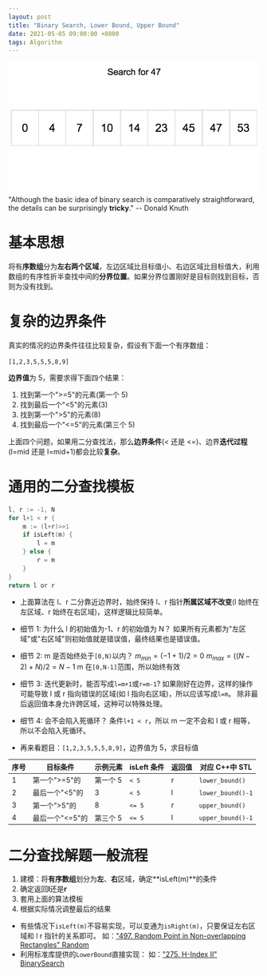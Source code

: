 ```yaml
---
layout: post
title: "Binary Search, Lower Bound, Upper Bound"
date: 2021-05-05 09:00:00 +0800
tags: Algorithm
---
```


![BinarySearch](/assets/images/2021-05-05-BinarySearch_1.gif)
"Although the basic idea of binary search is comparatively straightforward, the details can be surprisingly **tricky**."
-- Donald Knuth

# 基本思想

将有**序数组**分为**左右两个区域**，左边区域比目标值小、右边区域比目标值大，利用数组的有序性折半查找中间的**分界位置**。如果分界位置刚好是目标则找到目标，否则为没有找到。

# 复杂的边界条件

真实的情况的边界条件往往比较复杂，假设有下面一个有序数组：

`[1,2,3,5,5,5,8,9]`

**边界值**为 5，需要求得下面四个结果：

1. 找到第一个">=5"的元素(第一个 5)
2. 找到最后一个"<5"的元素(3)
3. 找到第一个">5"的元素(8)
4. 找到最后一个"<=5"的元素(第三个 5)

上面四个问题，如果用二分查找法，那么**边界条件**(< 还是 <=)、边界**迭代过程**(l=mid 还是 l=mid+1)都会比较**复杂**。

# 通用的二分查找模板

```Go
l, r := -1, N
for l+1 < r {
    m := (l+r)>>1
    if isLeft(m) {
        l = m
    } else {
        r = m
    }
}
return l or r
```

- 上面算法在 l、r 二分靠近边界时，始终保持 l、r 指针**所属区域不改变**(l 始终在左区域、r 始终在右区域)，这样逻辑比较简单。

- 细节 1: 为什么 l 的初始值为-1、r 的初始值为 N？
  如果所有元素都为"左区域"或"右区域"则初始值就是错误值，最终结果也是错误值。

- 细节 2: m 是否始终处于`[0,N)`以内？
  $m_{min}=(-1+1)/2=0$
  $m_{max}=((N-2)+N)/2=N-1$
  m 在`[0,N-1]`范围，所以始终有效

- 细节 3: 迭代更新时，能否写成`l=m+1`或`r=m-1`?
  如果刚好在边界，这样的操作可能导致 l 或 r 指向错误的区域(如 l 指向右区域)，所以应该写成`l=m`。
  除非最后返回值本身允许跨区域，这种可以特殊处理。

- 细节 4: 会不会陷入死循环？
  条件`l+1 < r`，所以 m 一定不会和 l 或 r 相等，所以不会陷入死循环。

- 再来看题目：`[1,2,3,5,5,5,8,9]`，边界值为 5，求目标值

| 序号 | 目标条件        | 示例元素 | isLeft 条件 | 返回值 | 对应 C++中 STL    |
| ---- | --------------- | -------- | ----------- | ------ | ----------------- |
| 1    | 第一个">=5"的   | 第一个 5 | `< 5`       | r      | `lower_bound()`   |
| 2    | 最后一个"<5"的  | 3        | `< 5`       | l      | `lower_bound()-1` |
| 3    | 第一个">5"的    | 8        | `<= 5`      | r      | `upper_bound()`   |
| 4    | 最后一个"<=5"的 | 第三个 5 | `<= 5`      | l      | `upper_bound()-1` |

# 二分查找解题一般流程

1. 建模：将**有序数组**划分为**左**、**右**区域，确定**isLeft(m)**的条件
2. 确定返回**l**还是**r**
3. 套用上面的算法模板
4. 根据实际情况调整最后的结果

- 有些情况下`isLeft(m)`不容易实现，可以变通为`isRight(m)`，只要保证左右区域和 l r 指针的关系即可。
  如：["497. Random Point in Non-overlapping Rectangles" Random]()
- 利用标准库提供的`LowerBound`直接实现：
  如：["275. H-Index II" BinarySearch]()
